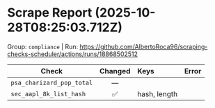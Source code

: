 # Scrape Report (2025-10-28T08:25:03.712Z)

Group: `compliance`  |  Run: https://github.com/AlbertoRoca96/scraping-checks-scheduler/actions/runs/18868502512

| Check | Changed | Keys | Error |
|---|:---:|:--|:--|
| `psa_charizard_pop_total` | — |  |  |
| `sec_aapl_8k_list_hash` | ✅ | hash, length |  |

